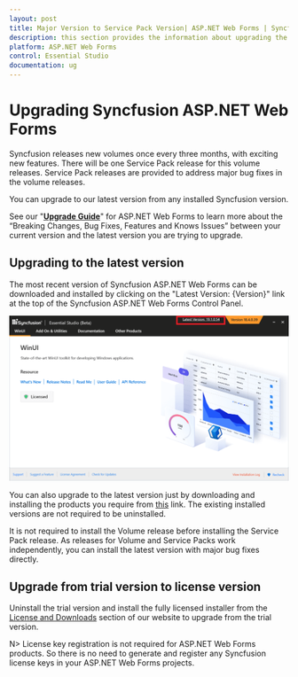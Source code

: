 ```yaml
---
layout: post
title: Major Version to Service Pack Version| ASP.NET Web Forms | Syncfusion
description: this section provides the information about upgrading the ASP.NET Web Forms projects from major version to service pack version
platform: ASP.NET Web Forms
control: Essential Studio
documentation: ug
---
```


# Upgrading Syncfusion ASP.NET Web Forms

Syncfusion releases new volumes once every three months, with exciting new features. There will be one Service Pack release for this volume releases. Service Pack releases are provided to address major bug fixes in the volume releases.

You can upgrade to our latest version from any installed Syncfusion version.

See our "[**Upgrade Guide**](https://www.syncfusion.com/jquery/aspnet-web-forms-ui-controls)" for ASP.NET Web Forms to learn more about the “Breaking Changes, Bug Fixes, Features and Knows Issues” between your current version and the latest version you are trying to upgrade.


## Upgrading to the latest version

The most recent version of Syncfusion ASP.NET Web Forms can be downloaded and installed by clicking on the "Latest Version: {Version}" link at the top of the Syncfusion ASP.NET Web Forms Control Panel.

![Control Panel](Upgrade-images/upgrade-control-panel.png)

You can also upgrade to the latest version just by downloading and installing the products you require from [this](https://www.syncfusion.com/downloads/latest-version) link. The existing installed versions are not required to be uninstalled. 


It is not required to install the Volume release before installing the Service Pack release. As releases for Volume and Service Packs work independently, you can install the latest version with major bug fixes directly.


## Upgrade from trial version to license version

Uninstall the trial version and install the fully licensed installer from the [License and Downloads](https://www.syncfusion.com/account/downloads) section of our website to upgrade from the trial version.

N> License key registration is not required for ASP.NET Web Forms products. So there is no need to generate and register any Syncfusion license keys in your ASP.NET Web Forms projects.

